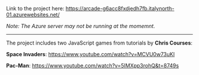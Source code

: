 Link to the project here:
  https://arcade-g6acc8fxdjedh7fb.italynorth-01.azurewebsites.net/

*Note: The Azure server may not be running at the momemnt.*

---

The project includes two JavaScript games from tutorials by **Chris Courses**:

  **Space Invaders**:
    https://www.youtube.com/watch?v=MCVU0w73uKI
  
  **Pac-Man**:
    https://www.youtube.com/watch?v=5IMXpp3rohQ&t=8749s
